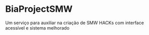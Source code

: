 # BiaProjectSMW
Um serviço para auxiliar na criação de SMW HACKs com interface acessível e sistema melhorado
